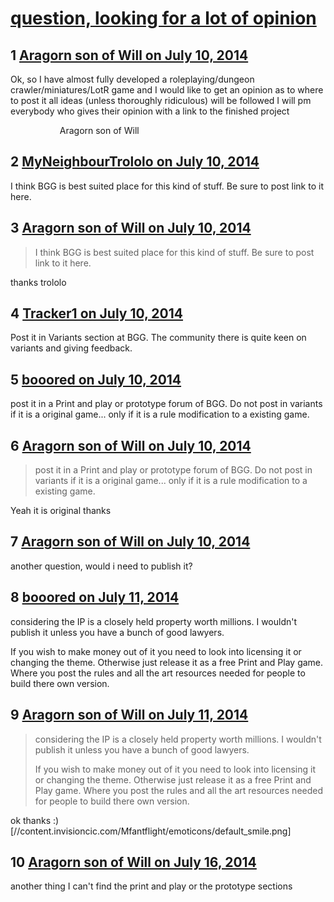 # [question, looking for a lot of opinion](https://community.fantasyflightgames.com/topic/110514-question-looking-for-a-lot-of-opinion/)

## 1 [Aragorn son of Will on July 10, 2014](https://community.fantasyflightgames.com/topic/110514-question-looking-for-a-lot-of-opinion/?do=findComment&comment=1149780)

Ok, so I have almost fully developed a roleplaying/dungeon crawler/miniatures/LotR game and I would like to get an opinion as to where to post it all ideas (unless thoroughly ridiculous) will be followed I will pm everybody who gives their opinion with a link to the finished project 

                    Aragorn son of Will

## 2 [MyNeighbourTrololo on July 10, 2014](https://community.fantasyflightgames.com/topic/110514-question-looking-for-a-lot-of-opinion/?do=findComment&comment=1149816)

I think BGG is best suited place for this kind of stuff. Be sure to post link to it here.

## 3 [Aragorn son of Will on July 10, 2014](https://community.fantasyflightgames.com/topic/110514-question-looking-for-a-lot-of-opinion/?do=findComment&comment=1149820)

> I think BGG is best suited place for this kind of stuff. Be sure to post link to it here.

thanks trololo

## 4 [Tracker1 on July 10, 2014](https://community.fantasyflightgames.com/topic/110514-question-looking-for-a-lot-of-opinion/?do=findComment&comment=1149839)

Post it in Variants section at BGG. The community there is quite keen on variants and giving feedback.

## 5 [booored on July 10, 2014](https://community.fantasyflightgames.com/topic/110514-question-looking-for-a-lot-of-opinion/?do=findComment&comment=1149885)

post it in a Print and play or prototype forum of BGG. Do not post in variants if it is a original game... only if it is a rule modification to a existing game.

## 6 [Aragorn son of Will on July 10, 2014](https://community.fantasyflightgames.com/topic/110514-question-looking-for-a-lot-of-opinion/?do=findComment&comment=1149892)

> post it in a Print and play or prototype forum of BGG. Do not post in variants if it is a original game... only if it is a rule modification to a existing game.

Yeah it is original thanks

## 7 [Aragorn son of Will on July 10, 2014](https://community.fantasyflightgames.com/topic/110514-question-looking-for-a-lot-of-opinion/?do=findComment&comment=1149914)

another question, would i need to publish it?

## 8 [booored on July 11, 2014](https://community.fantasyflightgames.com/topic/110514-question-looking-for-a-lot-of-opinion/?do=findComment&comment=1150653)

considering the IP is a closely held property worth millions. I wouldn't publish it unless you have a bunch of good lawyers.

If you wish to make money out of it you need to look into licensing it or changing the theme. Otherwise just release it as a free Print and Play game. Where you post the rules and all the art resources needed for people to build there own version.

## 9 [Aragorn son of Will on July 11, 2014](https://community.fantasyflightgames.com/topic/110514-question-looking-for-a-lot-of-opinion/?do=findComment&comment=1151112)

> considering the IP is a closely held property worth millions. I wouldn't publish it unless you have a bunch of good lawyers.
> 
> If you wish to make money out of it you need to look into licensing it or changing the theme. Otherwise just release it as a free Print and Play game. Where you post the rules and all the art resources needed for people to build there own version.

ok thanks :) [//content.invisioncic.com/Mfantflight/emoticons/default_smile.png]

## 10 [Aragorn son of Will on July 16, 2014](https://community.fantasyflightgames.com/topic/110514-question-looking-for-a-lot-of-opinion/?do=findComment&comment=1157793)

another thing I can't find the print and play or the prototype sections

